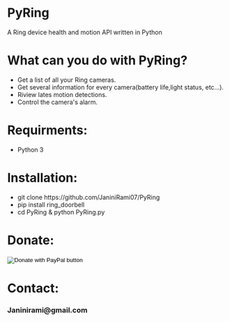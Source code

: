 # PyRing
A Ring device health and motion API written in Python

# What can you do with PyRing?
<ul>
<li>Get a list of all your Ring cameras.</li>
<li>Get several information for every camera(battery life,light status, etc...).</li>  
<li>Riview lates motion detections.</li>  
<li>Control the camera's alarm.</li>    
</ul>

# Requirments:
<ul>
<li>Python 3</li>
</ul>

# Installation:

<ul>
<li>git clone https://github.com/JaniniRami07/PyRing</li>
<li>pip install ring_doorbell</li>
<li>cd PyRing & python PyRing.py</li>
</ul>

# Donate: 

<form action="https://www.paypal.com/cgi-bin/webscr" method="post" target="_top">
<input type="hidden" name="cmd" value="_s-xclick" />
<input type="hidden" name="hosted_button_id" value="WC23MQ7LFTA2Q" />
<input type="image" src="https://www.paypalobjects.com/en_US/i/btn/btn_donateCC_LG.gif" border="0" name="submit" title="PayPal - The safer, easier way to pay online!" alt="Donate with PayPal button" />
<img alt="" border="0" src="https://www.paypal.com/en_JO/i/scr/pixel.gif" width="1" height="1" />
</form>

# Contact:
<h3>Janinirami@gmail.com</h3>

